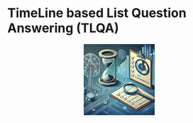 # TimeLine based List Question Answering (TLQA)

<p align="center">
  <img src="tlqa_2.png" />
</p>
